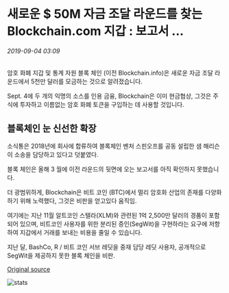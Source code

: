 # 새로운 $ 50M 자금 조달 라운드를 찾는 Blockchain.com 지갑 : 보고서 ...

###### 2019-09-04 03:09

암호 화폐 지갑 및 통계 자원 블록 체인 (이전 Blockchain.info)은 새로운 자금 조달 라운드에서 5천만 달러를 모금하는 것으로 알려졌습니다.

Sept. 4에 두 개의 익명의 소스를 인용 금융, Blockchain은 이미 현금협상, 그것은 주식에 투자하고 이름없는 암호 화폐 토큰을 구입하는 데 사용할 것입니다.

## 블록체인 눈 신선한 확장

소식통은 2018년에 회사에 합류하여 블록체인 벤처 스핀오프를 공동 설립한 샘 해리슨이 소송을 담당하고 있다고 덧붙였다.

블록 체인은 올해 3 월에 이전 라운드의 뒷면에 오는 보고서를 아직 확인하지 못했습니다.

더 광범위하게, Blockchain은 비트 코인 (BTC)에서 멀리 암호화 산업의 존재를 다양화하기 위해 노력했다, 그것은 비판을 얻고있다 움직임.

여기에는 지난 11월 알트코인 스텔라(XLM)와 관련된 1억 2,500만 달러의 경품이 포함되어 있으며, 비트코인 사용자를 위한 분리된 증인(SegWit)을 구현하라는 요구에 저항하여 지갑에서 거래를 보내는 비용을 줄일 수 있습니다.

지난 달, BashCo, R / 비트 코인 서브 레딧을 중재 담당 레딧 사용자, 공개적으로 SegWit을 제공하지 못한 블록 체인을 비판.

[Original source](https://cointelegraph.com/news/blockchaincom-wallet-seeking-new-50m-funding-round-report)

![stats](https://c.statcounter.com/11760860/0/a89fa40b/1/ "stats")